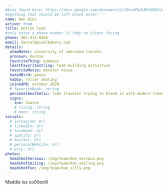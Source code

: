 ```yaml
---
#bios found here: https://docs.google.com/document/d/13UuePbGLRF4G5b5JoEe2Vua3NukZ1-QwRW4Oisnd8lI/edit#
#anything that should be left blank enter: ''
name: Dan Hinz
active: true
title: motion lead
#only enter a phone number if they're client facing
phone: 402-413-8366
email: daniel@pixelbakery.com
details:
  almaMater: university of nebraska-lincoln
  pronoun: he/him
  favoriteThing: gummies
  leastFavoritestring: team building activities
  favoriteMovie: monster house
  hatedBird: geese
  hobby: roller skating
  joinedPB: october 2020
  # favoriteBook: string
  personalAesthetic: time traveler trying to blend in with modern times
  signs:
    sun: taurus
    # rising: string
    # moon: string
socials:
  # instagram: Url
  # linkedIn: Url
  # facebook: Url
  # spotify: Url
  # twitter: Url
  # personalWebsite: Url
  # etsy: Url
photos:
  headshotSerious: /img/team/dan_serious.png
  headshotSmiling: /img/team/dan_smiling.png
  headshotFun: /img/team/dan_silly.png
---
```


Maddie iss co00oolll
